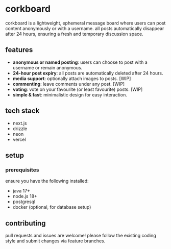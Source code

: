 # corkboard

corkboard is a lightweight, ephemeral message board where users can post content anonymously or with a username. all posts automatically disappear after 24 hours, ensuring a fresh and temporary discussion space.

## features
- **anonymous or named posting**: users can choose to post with a username or remain anonymous.
- **24-hour post expiry**: all posts are automatically deleted after 24 hours.
- **media support**: optionally attach images to posts. [WIP]
- **commenting**: leave comments under any post. [WIP]
- **voting**: vote on your favourite (or least favourite) posts. [WIP]
- **simple & fast**: minimalistic design for easy interaction.

## tech stack
- next.js
- drizzle
- neon
- vercel

## setup
### prerequisites
ensure you have the following installed:
- java 17+
- node.js 18+
- postgresql
- docker (optional, for database setup)

## contributing
pull requests and issues are welcome! please follow the existing coding style and submit changes via feature branches.
